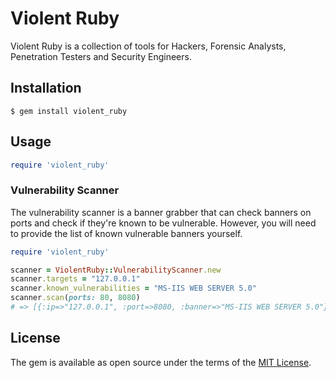 # Violent Ruby

Violent Ruby is a collection of tools for Hackers, Forensic Analysts, Penetration Testers and Security Engineers.

## Installation

    $ gem install violent_ruby

## Usage

```ruby
require 'violent_ruby'
```

### Vulnerability Scanner

The vulnerability scanner is a banner grabber that can check banners on ports and check if they're known to be vulnerable. However, you will need to provide the list of known vulnerable banners yourself.
```ruby
require 'violent_ruby'

scanner = ViolentRuby::VulnerabilityScanner.new
scanner.targets = "127.0.0.1"
scanner.known_vulnerabilities = "MS-IIS WEB SERVER 5.0"
scanner.scan(ports: 80, 8080)
# => [{:ip=>"127.0.0.1", :port=>8080, :banner=>"MS-IIS WEB SERVER 5.0"}]
```

## License

The gem is available as open source under the terms of the [MIT License](http://opensource.org/licenses/MIT).

